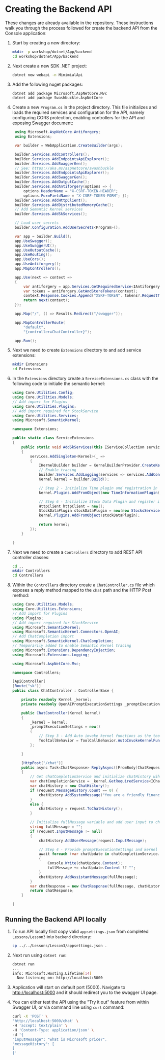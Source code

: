 # Creating the Backend API

These changes are already available in the repository. These instructions walk
you through the process followed for create the backend API from the Console application:

1. Start by creating a new directory:

    ```bash
    mkdir -p workshop/dotnet/App/backend
    cd workshop/dotnet/App/backend
    ```

1. Next create a new SDK .NET project:

    ```bash
    dotnet new webapi -n MinimialApi
    ```

1. Add the following nuget packages:

    ```bash
    dotnet add package Microsoft.AspNetCore.Mvc
    dotnet add package Swashbuckle.AspNetCore
    ```

1. Create a new `Program.cs` in the project directory. This file initializes and loads
   the required services and configuration for the API, namely configuring CORS protection,
   enabling controllers for the API and exposing Swagger document:

   ```csharp
    using Microsoft.AspNetCore.Antiforgery;
    using Extensions;

    var builder = WebApplication.CreateBuilder(args);

    builder.Services.AddControllers();
    builder.Services.AddEndpointsApiExplorer();
    builder.Services.AddSwaggerGen();
    // See: https://aka.ms/aspnetcore/swashbuckle
    builder.Services.AddEndpointsApiExplorer();
    builder.Services.AddSwaggerGen();
    builder.Services.AddOutputCache();
    builder.Services.AddAntiforgery(options => { 
        options.HeaderName = "X-CSRF-TOKEN-HEADER"; 
        options.FormFieldName = "X-CSRF-TOKEN-FORM"; });
    builder.Services.AddHttpClient();
    builder.Services.AddDistributedMemoryCache();
    // Add Semantic Kernel services
    builder.Services.AddSkServices();

    // Load user secrets
    builder.Configuration.AddUserSecrets<Program>();

    var app = builder.Build();
    app.UseSwagger();
    app.UseSwaggerUI();
    app.UseOutputCache();
    app.UseRouting();
    app.UseCors();
    app.UseAntiforgery();
    app.MapControllers();

    app.Use(next => context =>
    {
        var antiforgery = app.Services.GetRequiredService<IAntiforgery>();
        var tokens = antiforgery.GetAndStoreTokens(context);
        context.Response.Cookies.Append("XSRF-TOKEN", tokens?.RequestToken ?? string.Empty, new CookieOptions() { HttpOnly = false });
        return next(context);
    });

    app.Map("/", () => Results.Redirect("/swagger"));

    app.MapControllerRoute(
        "default",
        "{controller=ChatController}");

    app.Run();
   ```

1. Next we need to create `Extensions` directory to and add service extensions:

    ```bash
    mkdir Extensions
    cd Extensions
    ```

1. In the `Extensions` directory create a `ServiceExtensions.cs` class with the following code 
   to initialie the semantic kernel:

    ```csharp
    using Core.Utilities.Config;
    using Core.Utilities.Models;
    // Add import for Plugins
    using Core.Utilities.Plugins;
    // Add import required for StockService
    using Core.Utilities.Services;
    using Microsoft.SemanticKernel;

    namespace Extensions;

    public static class ServiceExtensions
    {
        public static void AddSkServices(this IServiceCollection services) 
        {
            services.AddSingleton<Kernel>(_ => 
            {
                IKernelBuilder builder = KernelBuilderProvider.CreateKernelWithChatCompletion();
                // Enable tracing
                builder.Services.AddLogging(services => services.AddConsole().SetMinimumLevel(LogLevel.Trace));
                Kernel kernel = builder.Build();

                // Step 2 - Initialize Time plugin and registration in the kernel
                kernel.Plugins.AddFromObject(new TimeInformationPlugin());

                // Step 6 - Initialize Stock Data Plugin and register it in the kernel
                HttpClient httpClient = new();
                StockDataPlugin stockDataPlugin = new(new StocksService(httpClient));
                kernel.Plugins.AddFromObject(stockDataPlugin);
                
                return kernel;
            });
        }

    }
    ```

1. Next we need to create a `Controllers` directory to add REST API controller classes:

    ```bash
    cd ..
    mkdir Controllers
    cd Controllers
    ```

1. Within the `Controllers` directory create a `ChatController.cs` file which exposes a reply
   method mapped to the `chat` path and the HTTP Post method:

    ```csharp
    using Core.Utilities.Models;
    using Core.Utilities.Extensions;
    // Add import for Plugins
    using Plugins;
    // Add import required for StockService
    using Microsoft.SemanticKernel;
    using Microsoft.SemanticKernel.Connectors.OpenAI;
    // Add ChatCompletion import
    using Microsoft.SemanticKernel.ChatCompletion;
    // Temporarily added to enable Semantic Kernel tracing
    using Microsoft.Extensions.DependencyInjection;
    using Microsoft.Extensions.Logging;

    using Microsoft.AspNetCore.Mvc;

    namespace Controllers;

    [ApiController]
    [Route("sk")]
    public class ChatController : ControllerBase {

        private readonly Kernel _kernel;
        private readonly OpenAIPromptExecutionSettings _promptExecutionSettings;

        public ChatController(Kernel kernel)
        {
            _kernel = kernel;
            _promptExecutionSettings = new()
            {
                // Step 3 - Add Auto invoke kernel functions as the tool call behavior
                ToolCallBehavior = ToolCallBehavior.AutoInvokeKernelFunctions
            };

        }

        [HttpPost("/chat")]
        public async Task<ChatResponse> ReplyAsync([FromBody]ChatRequest request)
        {
            // Get chatCompletionService and initialize chatHistory wiht system prompt
            var chatCompletionService = _kernel.GetRequiredService<IChatCompletionService>();
            var chatHistory = new ChatHistory();
            if (request.MessageHistory.Count == 0) { 
                chatHistory.AddSystemMessage("You are a friendly financial advisor that only emits financial advice in a creative and funny tone");
            }
            else {
                chatHistory = request.ToChatHistory();
            }

            // Initialize fullMessage variable and add user input to chat history
            string fullMessage = "";
            if (request.InputMessage != null)
            {
                chatHistory.AddUserMessage(request.InputMessage);

                // Step 4 - Provide promptExecutionSettings and kernel arguments
                await foreach (var chatUpdate in chatCompletionService.GetStreamingChatMessageContentsAsync(chatHistory, _promptExecutionSettings, _kernel))
                {
                    Console.Write(chatUpdate.Content);
                    fullMessage += chatUpdate.Content ?? "";
                }
                chatHistory.AddAssistantMessage(fullMessage);
            }
            var chatResponse = new ChatResponse(fullMessage, chatHistory.FromChatHistory());    
            return chatResponse;
        }

    }
    ```

## Running the Backend API locally

1. To run API locally first copy valid `appsettings.json` from completed `Lessons/Lesson3` into `backend` directory:

    ```bash
    cp ../../Lessons/Lesson3/appsettings.json .
    ```

1. Next run using `dotnet run`:

    ```bash
    dotnet run
    ...
    info: Microsoft.Hosting.Lifetime[14]
      Now listening on: http://localhost:5000
    ```

1. Application will start on default port (5000). Navigate to <http://localhost:5000> and it should redirect you to the swagger UI page.

1. You can either test the API using the "Try it out" feature from within Swagger UI, or via command line using `curl` command:

    ```bash
    curl -X 'POST' \
    'http://localhost:5000/chat' \
    -H 'accept: text/plain' \
    -H 'Content-Type: application/json' \
    -d '{
    "inputMessage": "what is Microsoft price?",
    "messageHistory": [
    ]
    }'
    ```
